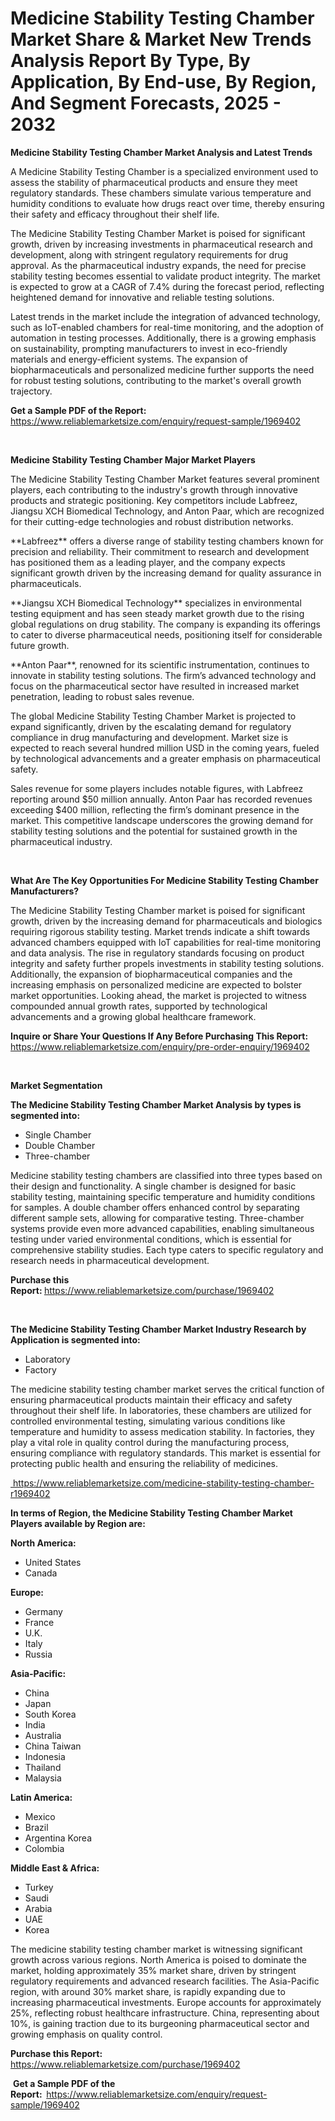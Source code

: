 <p><h1>Medicine Stability Testing Chamber Market Share & Market New Trends Analysis Report By Type, By Application, By End-use, By Region, And Segment Forecasts, 2025 - 2032</h1></p><p><strong>Medicine Stability Testing Chamber Market Analysis and Latest Trends</strong></p>
<p><p>A Medicine Stability Testing Chamber is a specialized environment used to assess the stability of pharmaceutical products and ensure they meet regulatory standards. These chambers simulate various temperature and humidity conditions to evaluate how drugs react over time, thereby ensuring their safety and efficacy throughout their shelf life.</p><p>The Medicine Stability Testing Chamber Market is poised for significant growth, driven by increasing investments in pharmaceutical research and development, along with stringent regulatory requirements for drug approval. As the pharmaceutical industry expands, the need for precise stability testing becomes essential to validate product integrity. The market is expected to grow at a CAGR of 7.4% during the forecast period, reflecting heightened demand for innovative and reliable testing solutions.</p><p>Latest trends in the market include the integration of advanced technology, such as IoT-enabled chambers for real-time monitoring, and the adoption of automation in testing processes. Additionally, there is a growing emphasis on sustainability, prompting manufacturers to invest in eco-friendly materials and energy-efficient systems. The expansion of biopharmaceuticals and personalized medicine further supports the need for robust testing solutions, contributing to the market's overall growth trajectory.</p></p>
<p><strong>Get a Sample PDF of the Report:&nbsp;</strong> <a href="https://www.reliablemarketsize.com/enquiry/request-sample/1969402?utm_campaign=1898&utm_medium=2&utm_source=Github&utm_content=ia&utm_term=16042025&utm_id=medicine-stability-testing-chamber">https://www.reliablemarketsize.com/enquiry/request-sample/1969402</a></p>
<p>&nbsp;</p>
<p><strong>Medicine Stability Testing Chamber Major Market Players</strong></p>
<p><p>The Medicine Stability Testing Chamber Market features several prominent players, each contributing to the industry's growth through innovative products and strategic positioning. Key competitors include Labfreez, Jiangsu XCH Biomedical Technology, and Anton Paar, which are recognized for their cutting-edge technologies and robust distribution networks.</p><p>**Labfreez** offers a diverse range of stability testing chambers known for precision and reliability. Their commitment to research and development has positioned them as a leading player, and the company expects significant growth driven by the increasing demand for quality assurance in pharmaceuticals.</p><p>**Jiangsu XCH Biomedical Technology** specializes in environmental testing equipment and has seen steady market growth due to the rising global regulations on drug stability. The company is expanding its offerings to cater to diverse pharmaceutical needs, positioning itself for considerable future growth.</p><p>**Anton Paar**, renowned for its scientific instrumentation, continues to innovate in stability testing solutions. The firm’s advanced technology and focus on the pharmaceutical sector have resulted in increased market penetration, leading to robust sales revenue.</p><p>The global Medicine Stability Testing Chamber Market is projected to expand significantly, driven by the escalating demand for regulatory compliance in drug manufacturing and development. Market size is expected to reach several hundred million USD in the coming years, fueled by technological advancements and a greater emphasis on pharmaceutical safety.</p><p>Sales revenue for some players includes notable figures, with Labfreez reporting around $50 million annually. Anton Paar has recorded revenues exceeding $400 million, reflecting the firm’s dominant presence in the market. This competitive landscape underscores the growing demand for stability testing solutions and the potential for sustained growth in the pharmaceutical industry.</p></p>
<p>&nbsp;</p>
<p><strong>What Are The Key Opportunities For Medicine Stability Testing Chamber Manufacturers?</strong></p>
<p><p>The Medicine Stability Testing Chamber market is poised for significant growth, driven by the increasing demand for pharmaceuticals and biologics requiring rigorous stability testing. Market trends indicate a shift towards advanced chambers equipped with IoT capabilities for real-time monitoring and data analysis. The rise in regulatory standards focusing on product integrity and safety further propels investments in stability testing solutions. Additionally, the expansion of biopharmaceutical companies and the increasing emphasis on personalized medicine are expected to bolster market opportunities. Looking ahead, the market is projected to witness compounded annual growth rates, supported by technological advancements and a growing global healthcare framework.</p></p>
<p><strong>Inquire or Share Your Questions If Any Before Purchasing This Report:</strong> <a href="https://www.reliablemarketsize.com/enquiry/pre-order-enquiry/1969402?utm_campaign=1898&utm_medium=2&utm_source=Github&utm_content=ia&utm_term=16042025&utm_id=medicine-stability-testing-chamber">https://www.reliablemarketsize.com/enquiry/pre-order-enquiry/1969402</a></p>
<p>&nbsp;</p>
<p><strong>Market Segmentation</strong></p>
<p><strong>The Medicine Stability Testing Chamber Market Analysis by types is segmented into:</strong></p>
<p><ul><li>Single Chamber</li><li>Double Chamber</li><li>Three-chamber</li></ul></p>
<p><p>Medicine stability testing chambers are classified into three types based on their design and functionality. A single chamber is designed for basic stability testing, maintaining specific temperature and humidity conditions for samples. A double chamber offers enhanced control by separating different sample sets, allowing for comparative testing. Three-chamber systems provide even more advanced capabilities, enabling simultaneous testing under varied environmental conditions, which is essential for comprehensive stability studies. Each type caters to specific regulatory and research needs in pharmaceutical development.</p></p>
<p><strong>Purchase this Report:&nbsp;</strong><a href="https://www.reliablemarketsize.com/purchase/1969402?utm_campaign=1898&utm_medium=2&utm_source=Github&utm_content=ia&utm_term=16042025&utm_id=medicine-stability-testing-chamber">https://www.reliablemarketsize.com/purchase/1969402</a></p>
<p>&nbsp;</p>
<p><strong>The Medicine Stability Testing Chamber Market Industry Research by Application is segmented into:</strong></p>
<p><ul><li>Laboratory</li><li>Factory</li></ul></p>
<p><p>The medicine stability testing chamber market serves the critical function of ensuring pharmaceutical products maintain their efficacy and safety throughout their shelf life. In laboratories, these chambers are utilized for controlled environmental testing, simulating various conditions like temperature and humidity to assess medication stability. In factories, they play a vital role in quality control during the manufacturing process, ensuring compliance with regulatory standards. This market is essential for protecting public health and ensuring the reliability of medicines.</p></p>
<p><a href="https://www.reliablemarketsize.com/medicine-stability-testing-chamber-r1969402?utm_campaign=1898&utm_medium=2&utm_source=Github&utm_content=ia&utm_term=16042025&utm_id=medicine-stability-testing-chamber">&nbsp;https://www.reliablemarketsize.com/medicine-stability-testing-chamber-r1969402</a></p>
<p><strong>In terms of Region, the Medicine Stability Testing Chamber Market Players available by Region are:</strong></p>
<p>
    <p> <strong> North America: </strong>
        <ul>
            <li>United States</li>
            <li>Canada</li>
        </ul>
        </p> 
    <p> <strong> Europe: </strong>
        <ul>
            <li>Germany</li>
            <li>France</li>
            <li>U.K.</li>
            <li>Italy</li>
            <li>Russia</li>
        </ul>
        </p> 
    <p> <strong> Asia-Pacific: </strong>
        <ul>
            <li>China</li>
            <li>Japan</li>
            <li>South Korea</li>
            <li>India</li>
            <li>Australia</li>
            <li>China Taiwan</li>
            <li>Indonesia</li>
            <li>Thailand</li>
            <li>Malaysia</li>
        </ul>
        </p> 
    <p> <strong> Latin America: </strong>
        <ul>
            <li>Mexico</li>
            <li>Brazil</li>
            <li>Argentina Korea</li>
            <li>Colombia</li>
        </ul>
        </p> 
    <p> <strong> Middle East & Africa: </strong>
        <ul>
            <li>Turkey</li>
            <li>Saudi</li>
            <li>Arabia</li>
            <li>UAE</li>
            <li>Korea</li>
        </ul>
    </p>
    </p>
<p><p>The medicine stability testing chamber market is witnessing significant growth across various regions. North America is poised to dominate the market, holding approximately 35% market share, driven by stringent regulatory requirements and advanced research facilities. The Asia-Pacific region, with around 30% market share, is rapidly expanding due to increasing pharmaceutical investments. Europe accounts for approximately 25%, reflecting robust healthcare infrastructure. China, representing about 10%, is gaining traction due to its burgeoning pharmaceutical sector and growing emphasis on quality control.</p></p>
<p><strong>Purchase this Report: </strong><a href="https://www.reliablemarketsize.com/purchase/1969402?utm_campaign=1898&utm_medium=2&utm_source=Github&utm_content=ia&utm_term=16042025&utm_id=medicine-stability-testing-chamber">https://www.reliablemarketsize.com/purchase/1969402</a></p>
<p>&nbsp;<strong>Get a Sample PDF of the Report:&nbsp;&nbsp;</strong><a href="https://www.reliablemarketsize.com/enquiry/request-sample/1969402?utm_campaign=1898&utm_medium=2&utm_source=Github&utm_content=ia&utm_term=16042025&utm_id=medicine-stability-testing-chamber">https://www.reliablemarketsize.com/enquiry/request-sample/1969402</a></p>
<p><strong></strong></p>
<p><p></p><p></p><p></p></p>